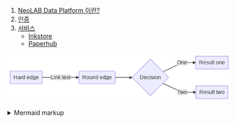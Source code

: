 1. [NeoLAB Data Platform 이란?](/neolab-data-platform/about)
2. [인증](/neolab-data-platform/authentication)
3. [서비스](/neolab-data-platform/service)  
   - [Inkstore](/neolab-data-platform/inkstore)  
   - [Paperhub](/neolab-data-platform/paperhub) 

<!-- generated by mermaid compile action - START -->
![~mermaid diagram 1~](/output/index-md-1.png)
<details>
  <summary>Mermaid markup</summary>

```mermaid
graph LR
    A[Hard edge] -->|Link text| B(Round edge)
    B --> C{Decision}
    C -->|One| D[Result one]
    C -->|Two| E[Result two]
```

</details>
<!-- generated by mermaid compile action - END -->


